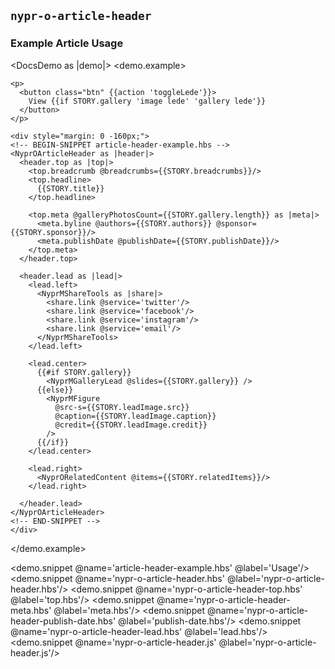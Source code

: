 ## `nypr-o-article-header`

### Example Article Usage

<DocsDemo as |demo|>
  <demo.example>

    <p>
      <button class="btn" {{action 'toggleLede'}}>
        View {{if STORY.gallery 'image lede' 'gallery lede'}}
      </button>
    </p>

    <div style="margin: 0 -160px;">
    <!-- BEGIN-SNIPPET article-header-example.hbs -->
    <NyprOArticleHeader as |header|>
      <header.top as |top|>
        <top.breadcrumb @breadcrumbs={{STORY.breadcrumbs}}/>
        <top.headline>
          {{STORY.title}}
        </top.headline>

        <top.meta @galleryPhotosCount={{STORY.gallery.length}} as |meta|>
          <meta.byline @authors={{STORY.authors}} @sponsor={{STORY.sponsor}}/>
          <meta.publishDate @publishDate={{STORY.publishDate}}/>
        </top.meta>
      </header.top>

      <header.lead as |lead|>
        <lead.left>
          <NyprMShareTools as |share|>
            <share.link @service='twitter'/>
            <share.link @service='facebook'/>
            <share.link @service='instagram'/>
            <share.link @service='email'/>
          </NyprMShareTools>
        </lead.left>

        <lead.center>
          {{#if STORY.gallery}}
            <NyprMGalleryLead @slides={{STORY.gallery}} />
          {{else}}
            <NyprMFigure
              @src-s={{STORY.leadImage.src}}
              @caption={{STORY.leadImage.caption}}
              @credit={{STORY.leadImage.credit}}
            />
          {{/if}}
        </lead.center>

        <lead.right>
          <NyprORelatedContent @items={{STORY.relatedItems}}/>
        </lead.right>

      </header.lead>
    </NyprOArticleHeader>
    <!-- END-SNIPPET -->
    </div>
  </demo.example>

  <demo.snippet @name='article-header-example.hbs' @label='Usage'/>
  <demo.snippet @name='nypr-o-article-header.hbs' @label='nypr-o-article-header.hbs'/>
  <demo.snippet @name='nypr-o-article-header-top.hbs' @label='top.hbs'/>
  <demo.snippet @name='nypr-o-article-header-meta.hbs' @label='meta.hbs'/>
  <demo.snippet @name='nypr-o-article-header-publish-date.hbs' @label='publish-date.hbs'/>
  <demo.snippet @name='nypr-o-article-header-lead.hbs' @label='lead.hbs'/>
  <demo.snippet @name='nypr-o-article-header.js' @label='nypr-o-article-header.js'/>
</DocsDemo>
